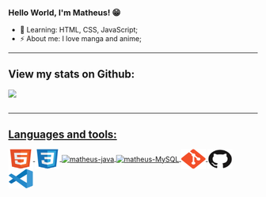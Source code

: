 ###  Hello World, I'm Matheus! 😁

- 🌱 Learning: HTML, CSS, JavaScript;
- ⚡ About me: I love manga and anime;

<!--
**matheusmoura13/matheusmoura13** is a ✨ _special_ ✨ repository because its `README.md` (this file) appears on your GitHub profile.

Here are some ideas to get you started:

- 🔭 I’m currently working on ...
- 👯 I’m looking to collaborate on ...
- 🤔 I’m looking for help with ...
- 💬 Ask me about ...
- 📫 How to reach me: ...
- 😄 Pronouns: ...
-->
---
## View my stats on Github:
<div>
  <a href="https://github.com/matheusmoura13/matheusmoura13">
    <img align="center" src="https://github-readme-stats.vercel.app/api?username=matheusmoura13&show_icons=true&theme=highcontrast&include_all_commits=true&count_private=true"/>
   <!-- <img align="center" src="https://github-readme-stats.vercel.app/api/top-langs/?username=matheusmoura13&layout=compact&langs_count=7&theme=highcontrast"/>-->
    </div>
  <br>

 ---  
 ## Languages and tools:
 

  <div style: "display: inline_block">
    <img align="center" alt="matheus-HTML" height="40" width="50" src="https://raw.githubusercontent.com/devicons/devicon/master/icons/html5/html5-original.svg">
    <img align="center" alt="matheus-CSS" height="40" width="50" src="https://raw.githubusercontent.com/devicons/devicon/master/icons/css3/css3-original.svg">
    <img align="center" alt="matheus-java" height="50" width="50" src="https://cdn.jsdelivr.net/gh/devicons/devicon/icons/java/java-original-wordmark.svg">
     <img align="center" alt="matheus-MySQL" height="50" width="50" src="https://cdn.jsdelivr.net/gh/devicons/devicon/icons/mysql/mysql-original-wordmark.svg"> 
    <img align="center" alt="matheus-Git" height="40" width="50" src="https://raw.githubusercontent.com/devicons/devicon/master/icons/git/git-original.svg">
    <img align="center" alt="matheus-Github" height="40" width="50" src="https://raw.githubusercontent.com/devicons/devicon/master/icons/github/github-original.svg">
    <img align="center" alt="matheus-VsCode" height="40" width="50" src="https://raw.githubusercontent.com/devicons/devicon/master/icons/vscode/vscode-original.svg">
  </div>
  
